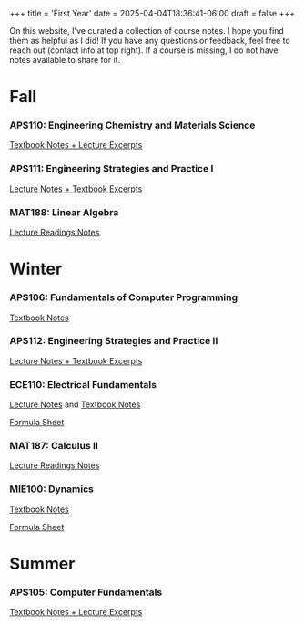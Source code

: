 +++
title = 'First Year'
date = 2025-04-04T18:36:41-06:00
draft = false
+++

On this website, I've curated a collection of course notes. I hope you find them as helpful as I did! If you have any questions or feedback, feel free to reach out (contact info at top right). If a course is missing, I do not have notes available to share for it. 

# Fall

### APS110: Engineering Chemistry and Materials Science

[Textbook Notes + Lecture Excerpts](/files/firstyear/aps110.pdf)

### APS111: Engineering Strategies and Practice I

[Lecture Notes + Textbook Excerpts](/files/firstyear/aps111.pdf)

### MAT188: Linear Algebra

[Lecture Readings Notes](/files/firstyear/mat188.pdf)

# Winter

### APS106: Fundamentals of Computer Programming

[Textbook Notes](/files/firstyear/aps106.pdf)

### APS112: Engineering Strategies and Practice II

[Lecture Notes + Textbook Excerpts](/files/firstyear/aps112.pdf)

### ECE110: Electrical Fundamentals

[Lecture Notes](/files/firstyear/ece110lec.pdf) and [Textbook Notes](/files/firstyear/ece110text.pdf)

[Formula Sheet](/files/firstyear/ece110formulae.pdf)

### MAT187: Calculus II

[Lecture Readings Notes](/files/firstyear/mat187.pdf)

### MIE100: Dynamics

[Textbook Notes](/files/firstyear/mie100.pdf)

[Formula Sheet](/files/firstyear/mie100formulae.pdf)

# Summer

### APS105: Computer Fundamentals

[Textbook Notes + Lecture Excerpts](/files/firstyear/aps105.pdf)
